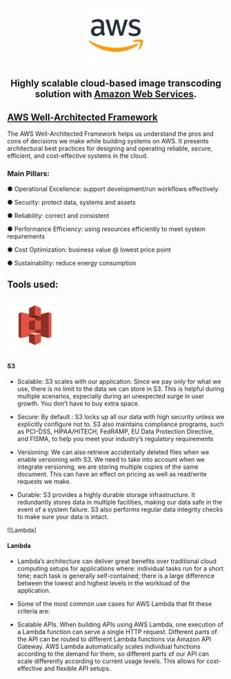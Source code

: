 <h1 align="center"><img src="/assets/aws.png" alt="AWS" width=130 height=130></h1>

<h2 align="center">Highly scalable cloud-based image transcoding solution with <a href="https://aws.amazon.com/" target="_blank">Amazon Web Services</a>.</h2>

## [AWS Well-Architected Framework](https://docs.aws.amazon.com/wellarchitected/latest/framework/welcome.html)

The AWS Well-Architected Framework helps us understand the pros and cons of decisions we make while building systems on AWS. It presents architectural best practices for designing and operating reliable, secure, efficient, and cost-effective systems in the cloud.

### Main Pillars:

● Operational Excellence: support development/run workflows effectively 

● Security: protect data, systems and assets

● Reliability: correct and consistent

● Performance Efficiency: using resources efficiently to meet system requirements

● Cost Optimization: business value @ lowest price point

● Sustainability: reduce energy consumption

## Tools used:
![S3](/assets/s3.png)
#### S3
- Scalable: S3 scales with our application. Since we pay only for what we use, there is no limit to the data we can store in S3.
This is helpful during multiple scenarios, especially during an unexpected surge in user growth. You don’t have to buy extra space. 

- Secure: By default.: S3 locks up all our data with high security unless we explicitly configure not to. S3 also maintains compliance programs, such as PCI-DSS, HIPAA/HITECH, FedRAMP, EU Data Protection Directive, and FISMA, to help you meet your industry’s regulatory requirements

- Versioning: We can also retrieve accidentally deleted files when we enable versioning with S3. We need to take into account when we integrate versioning, we are storing multiple copies of the same document. This can have an effect on pricing as well as read/write requests we make.

- Durable: S3 provides a highly durable storage infrastructure. It redundantly stores data in multiple facilities, making our data safe in the event of a system failure. S3 also performs regular data integrity checks to make sure your data is intact.

![Lambda]
#### Lambda
- Lambda’s architecture can deliver great benefits over traditional cloud computing setups for applications where: individual tasks run for a short time;
each task is generally self-contained; there is a large difference between the lowest and highest levels in the workload of the application.

- Some of the most common use cases for AWS Lambda that fit these criteria are: 
- Scalable APIs. When building APIs using AWS Lambda, one execution of a Lambda function can serve a single HTTP request. Different parts of the API can be routed to different Lambda functions via Amazon API Gateway. AWS Lambda automatically scales individual functions according to the demand for them, so different parts of our API can scale differently according to current usage levels. This allows for cost-effective and flexible API setups.

